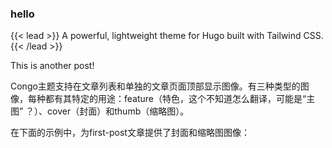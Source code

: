### hello

{{< lead >}}
A powerful, lightweight theme for Hugo built with Tailwind CSS.
{{< /lead >}}

This is another post!

Congo主题支持在文章列表和单独的文章页面顶部显示图像。有三种类型的图像，每种都有其特定的用途：feature（特色，这个不知道怎么翻译，可能是“主图” ？）、cover（封面）和thumb（缩略图）。

在下面的示例中，为first-post文章提供了封面和缩略图图像：